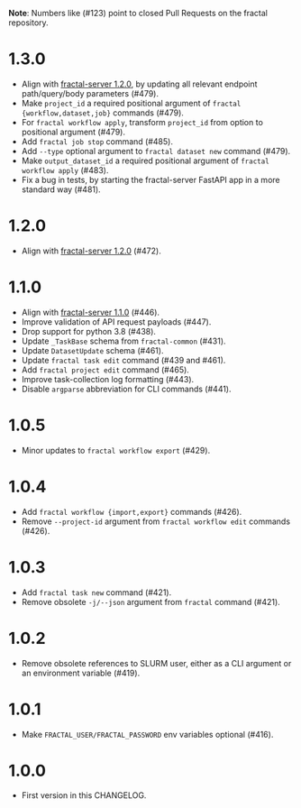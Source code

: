 **Note**: Numbers like (\#123) point to closed Pull Requests on the fractal repository.

# 1.3.0

* Align with [fractal-server 1.2.0](https://fractal-analytics-platform.github.io/fractal-server/changelog/#130), by updating all relevant endpoint path/query/body parameters (\#479).
* Make `project_id` a required positional argument of `fractal {workflow,dataset,job}` commands (\#479).
* For `fractal workflow apply`, transform `project_id` from option to positional argument (\#479).
* Add `fractal job stop` command (\#485).
* Add `--type` optional argument to `fractal dataset new` command (\#479).
* Make `output_dataset_id` a required positional argument of `fractal workflow apply` (\#483).
* Fix a bug in tests, by starting the fractal-server FastAPI app in a more standard way (\#481).

# 1.2.0

* Align with [fractal-server 1.2.0](https://fractal-analytics-platform.github.io/fractal-server/changelog/#120) (\#472).

# 1.1.0

* Align with [fractal-server 1.1.0](https://fractal-analytics-platform.github.io/fractal-server/changelog/#110) (\#446).
* Improve validation of API request payloads (\#447).
* Drop support for python 3.8 (\#438).
* Update `_TaskBase` schema from `fractal-common` (\#431).
* Update `DatasetUpdate` schema (\#461).
* Update `fractal task edit` command (\#439 and \#461).
* Add `fractal project edit` command (\#465).
* Improve task-collection log formatting (\#443).
* Disable `argparse` abbreviation for CLI commands (\#441).

# 1.0.5

* Minor updates to `fractal workflow export` (\#429).

# 1.0.4

* Add `fractal workflow {import,export}` commands (\#426).
* Remove `--project-id` argument from `fractal workflow edit` commands (\#426).

# 1.0.3

* Add `fractal task new` command (\#421).
* Remove obsolete `-j/--json` argument from `fractal` command (\#421).

# 1.0.2

* Remove obsolete references to SLURM user, either as a CLI argument or an environment variable (\#419).

# 1.0.1

* Make `FRACTAL_USER/FRACTAL_PASSWORD` env variables optional (\#416).

# 1.0.0

* First version in this CHANGELOG.
